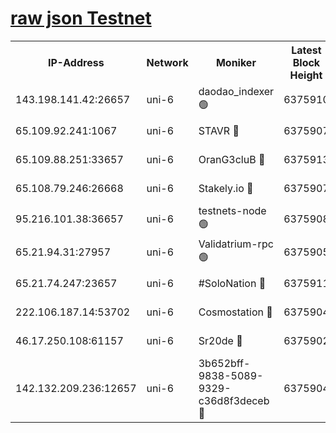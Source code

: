 [raw json Testnet](https://rpc-check.junot.stavr.tech/junot/rpc-junot-result.json)
=


<table><tr><th>IP-Address</th><th>Network</th><th>Moniker</th><th>Latest Block Height</th><th>Earliest Block Height</th><th>Catching Up</th><th>Tx Index</th><th>Voting Power</th><th>Scan Time</th></tr><tr><td>143.198.141.42:26657</td><td>uni-6</td><td>daodao_indexer 🟢</td><td>6375910</td><td>1</td><td>False</td><td>off</td><td>0</td><td>2023-12-24T14:29:04.693599507UTC</td></tr><tr><td>65.109.92.241:1067</td><td>uni-6</td><td>STAVR 🔴</td><td>6375907</td><td>1138541</td><td>False</td><td>on</td><td>6042</td><td>2023-12-24T14:28:54.494974717UTC</td></tr><tr><td>65.109.88.251:33657</td><td>uni-6</td><td>OranG3cluB 🔴</td><td>6375913</td><td>1138541</td><td>False</td><td>on</td><td>11</td><td>2023-12-24T14:29:09.201637527UTC</td></tr><tr><td>65.108.79.246:26668</td><td>uni-6</td><td>Stakely.io 🔴</td><td>6375907</td><td>1570872</td><td>False</td><td>on</td><td>1358933</td><td>2023-12-24T14:28:54.849877540UTC</td></tr><tr><td>95.216.101.38:36657</td><td>uni-6</td><td>testnets-node 🟢</td><td>6375908</td><td>1615130</td><td>False</td><td>on</td><td>0</td><td>2023-12-24T14:28:57.298460950UTC</td></tr><tr><td>65.21.94.31:27957</td><td>uni-6</td><td>Validatrium-rpc 🟢</td><td>6375905</td><td>2943363</td><td>False</td><td>on</td><td>0</td><td>2023-12-24T14:28:50.033376467UTC</td></tr><tr><td>65.21.74.247:23657</td><td>uni-6</td><td>#SoloNation 🔴</td><td>6375911</td><td>5208001</td><td>False</td><td>on</td><td>112</td><td>2023-12-24T14:29:03.799110456UTC</td></tr><tr><td>222.106.187.14:53702</td><td>uni-6</td><td>Cosmostation 🔴</td><td>6375904</td><td>5344501</td><td>False</td><td>on</td><td>110003</td><td>2023-12-24T14:28:47.588921220UTC</td></tr><tr><td>46.17.250.108:61157</td><td>uni-6</td><td>Sr20de 🔴</td><td>6375902</td><td>5727371</td><td>False</td><td>on</td><td>28</td><td>2023-12-24T14:28:41.819934020UTC</td></tr><tr><td>142.132.209.236:12657</td><td>uni-6</td><td>3b652bff-9838-5089-9329-c36d8f3deceb 🔴</td><td>6375904</td><td>6361280</td><td>False</td><td>on</td><td>157563</td><td>2023-12-24T14:28:46.210013633UTC</td></tr></table>